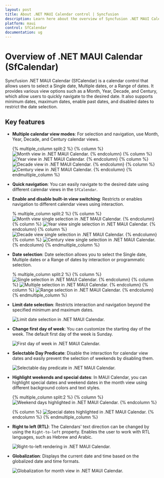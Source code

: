 ```yaml
---
layout: post
title: About .NET MAUI Calendar control | Syncfusion
description: Learn here about the overview of Syncfusion .NET MAUI Calendar (SfCalendar) control, its basic features, and calendar functionalities.
platform: maui
control: SfCalendar
documentation: ug
---
```


# Overview of .NET MAUI Calendar (SfCalendar)

Syncfusion .NET MAUI Calendar (SfCalendar) is a calendar control that allows users to select a Single date, Multiple dates, or a Range of dates. It provides various view options such as a Month, Year, Decade, and Century, which allow users to quickly navigate to the desired date. It also supports minimum dates, maximum dates, enable past dates, and disabled dates to restrict the date selection.

## Key features

* **Multiple calendar view modes**: For selection and navigation, use Month, Year, Decade, and Century calendar views.

   {% multiple_column split:2 %}
   {% column %}
   ![Month view in .NET MAUI Calendar.](images/overview/maui-month-view.png)
   {% endcolumn}
   {% column %}
   ![Year view in .NET MAUI Calendar.](images/overview/maui-year-view.png)
   {% endcolumn}
   {% column %}
   ![Decade view in .NET MAUI Calendar.](images/overview/maui-decade-view.png)
   {% endcolumn}
   {% column %}
   ![Century view in .NET MAUI Calendar.](images/overview/maui-century-view.png)
   {% endcolumn}
   {% endmultiple_column %}

* **Quick navigation**: You can easily navigate to the desired date using different calendar views in the `SfCalendar`.

* **Enable and disable built-in view switching**: Restricts or enables navigation to different calendar views using interaction.

   % multiple_column split:2 %}
   {% column %}
   ![Month view single selection in .NET MAUI Calendar.](images/overview/maui-month-view-single-selection.png)
   {% endcolumn}
   {% column %}
   ![Year view single selection in .NET MAUI Calendar.](images/overview/maui-year-view-single-selection.png)
   {% endcolumn}
   {% column %}
   ![Decade view single selection in .NET MAUI Calendar.](images/overview/maui-decade-view-single-selection.png)
   {% endcolumn}
   {% column %}
   ![Century view single selection in .NET MAUI Calendar.](images/overview/maui-century-view-single-selection.png)
   {% endcolumn}
   {% endmultiple_column %}

* **Date selection**: Date selection allows you to select the Single date, Multiple dates or a Range of dates by interaction or programmatic selection.

   % multiple_column split:2 %}
   {% column %}
   ![Single selection in .NET MAUI Calendar.](images/overview/maui-month-view-single-selection.png)
   {% endcolumn}
   {% column %}
   ![Multiple selection in .NET MAUI Calendar.](images/overview/maui-multiple-selection.png)
   {% endcolumn}
   {% column %}
   ![Range selection in .NET MAUI Calendar.](images/overview/maui-range-selection.png)
   {% endcolumn}
   {% endmultiple_column %}

* **Limit date selection**: Restricts interaction and navigation beyond the specified minimum and maximum dates.

   ![Limit date selection in .NET MAUI Calendar.](images/overview/maui-min-max-date.png)

* **Change first day of week**: You can customize the starting day of the week. The default first day of the week is Sunday.

   ![First day of week in .NET MAUI Calendar.](images/overview/maui-first-day-of-week.png)

* **Selectable Day Predicate**: Disable the interaction for calendar view dates and easily prevent the selection of weekends by disabling them.

   ![Selectable day predicate in .NET MAUI Calendar.](images/overview/maui-selectable-day-predicate.png)

* **Highlight weekends and special dates**: In MAUI Calendar, you can highlight special dates and weekend dates in the month view using different background colors and text styles.

   {% multiple_column split:2 %}
   {% column %}
   ![Weekend days highlighted in .NET MAUI Calendar.](images/overview/maui-weekends-dates.png)
   {% endcolumn %}

   {% column %}
   ![Special dates highlighted in .NET MAUI Calendar.](images/overview/maui-special-dates.png)
   {% endcolumn %}
   {% endmultiple_column %}

* **Right to left (RTL)**: The Calendars' text direction can be changed by using the `Right-to-left` property. Enables the user to work with RTL languages, such as Hebrew and Arabic.

   ![Right-to-left rendering in .NET MAUI Calendar.](images/overview/maui-rtl.png)

* **Globalization**: Displays the current date and time based on the globalized date and time formats.

   ![Globalization for month view in .NET MAUI Calendar.](images/overview/maui-month-view-globalization.png)
